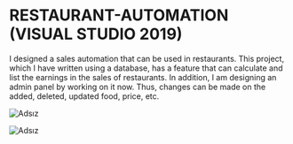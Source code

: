 # RESTAURANT-AUTOMATION (VISUAL STUDIO 2019)
I designed a sales automation that can be used in restaurants. This project, which I have written using a database, has a feature that can calculate and list the earnings in the sales of restaurants. In addition, I am designing an admin panel by working on it now. Thus, changes can be made on the added, deleted, updated food, price, etc.


![Adsız](https://user-images.githubusercontent.com/67559667/98443261-4fb49380-211b-11eb-8baf-d0ab13fcab64.png)


![Adsız](https://user-images.githubusercontent.com/67559667/98443396-0fa1e080-211c-11eb-959b-179e846357dc.png)
